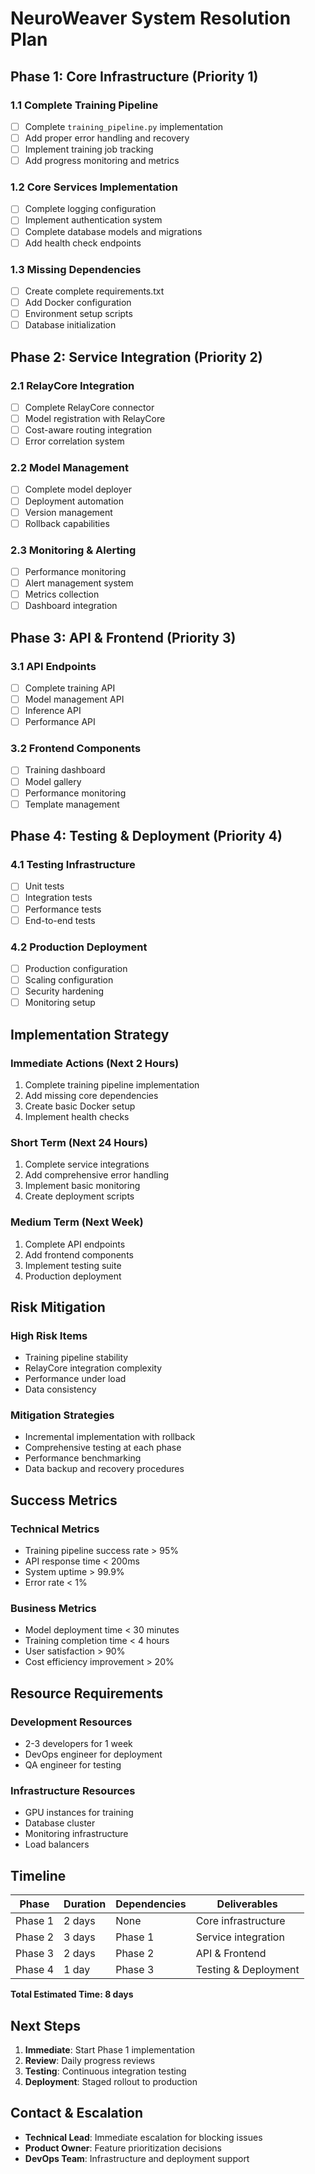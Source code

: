 # NeuroWeaver System Resolution Plan

## **Phase 1: Core Infrastructure (Priority 1)**

### 1.1 Complete Training Pipeline

- [ ] Complete `training_pipeline.py` implementation
- [ ] Add proper error handling and recovery
- [ ] Implement training job tracking
- [ ] Add progress monitoring and metrics

### 1.2 Core Services Implementation

- [ ] Complete logging configuration
- [ ] Implement authentication system
- [ ] Complete database models and migrations
- [ ] Add health check endpoints

### 1.3 Missing Dependencies

- [ ] Create complete requirements.txt
- [ ] Add Docker configuration
- [ ] Environment setup scripts
- [ ] Database initialization

## **Phase 2: Service Integration (Priority 2)**

### 2.1 RelayCore Integration

- [ ] Complete RelayCore connector
- [ ] Model registration with RelayCore
- [ ] Cost-aware routing integration
- [ ] Error correlation system

### 2.2 Model Management

- [ ] Complete model deployer
- [ ] Deployment automation
- [ ] Version management
- [ ] Rollback capabilities

### 2.3 Monitoring & Alerting

- [ ] Performance monitoring
- [ ] Alert management system
- [ ] Metrics collection
- [ ] Dashboard integration

## **Phase 3: API & Frontend (Priority 3)**

### 3.1 API Endpoints

- [ ] Complete training API
- [ ] Model management API
- [ ] Inference API
- [ ] Performance API

### 3.2 Frontend Components

- [ ] Training dashboard
- [ ] Model gallery
- [ ] Performance monitoring
- [ ] Template management

## **Phase 4: Testing & Deployment (Priority 4)**

### 4.1 Testing Infrastructure

- [ ] Unit tests
- [ ] Integration tests
- [ ] Performance tests
- [ ] End-to-end tests

### 4.2 Production Deployment

- [ ] Production configuration
- [ ] Scaling configuration
- [ ] Security hardening
- [ ] Monitoring setup

## **Implementation Strategy**

### **Immediate Actions (Next 2 Hours)**

1. Complete training pipeline implementation
2. Add missing core dependencies
3. Create basic Docker setup
4. Implement health checks

### **Short Term (Next 24 Hours)**

1. Complete service integrations
2. Add comprehensive error handling
3. Implement basic monitoring
4. Create deployment scripts

### **Medium Term (Next Week)**

1. Complete API endpoints
2. Add frontend components
3. Implement testing suite
4. Production deployment

## **Risk Mitigation**

### **High Risk Items**

- Training pipeline stability
- RelayCore integration complexity
- Performance under load
- Data consistency

### **Mitigation Strategies**

- Incremental implementation with rollback
- Comprehensive testing at each phase
- Performance benchmarking
- Data backup and recovery procedures

## **Success Metrics**

### **Technical Metrics**

- Training pipeline success rate > 95%
- API response time < 200ms
- System uptime > 99.9%
- Error rate < 1%

### **Business Metrics**

- Model deployment time < 30 minutes
- Training completion time < 4 hours
- User satisfaction > 90%
- Cost efficiency improvement > 20%

## **Resource Requirements**

### **Development Resources**

- 2-3 developers for 1 week
- DevOps engineer for deployment
- QA engineer for testing

### **Infrastructure Resources**

- GPU instances for training
- Database cluster
- Monitoring infrastructure
- Load balancers

## **Timeline**

| Phase   | Duration | Dependencies | Deliverables         |
| ------- | -------- | ------------ | -------------------- |
| Phase 1 | 2 days   | None         | Core infrastructure  |
| Phase 2 | 3 days   | Phase 1      | Service integration  |
| Phase 3 | 2 days   | Phase 2      | API & Frontend       |
| Phase 4 | 1 day    | Phase 3      | Testing & Deployment |

**Total Estimated Time: 8 days**

## **Next Steps**

1. **Immediate**: Start Phase 1 implementation
2. **Review**: Daily progress reviews
3. **Testing**: Continuous integration testing
4. **Deployment**: Staged rollout to production

## **Contact & Escalation**

- **Technical Lead**: Immediate escalation for blocking issues
- **Product Owner**: Feature prioritization decisions
- **DevOps Team**: Infrastructure and deployment support
